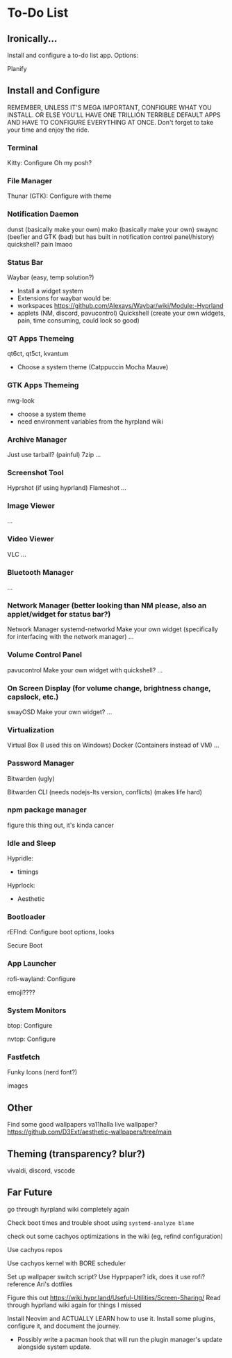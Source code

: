 # To-Do List

## Ironically...

Install and configure a to-do list app. Options:

Planify

## Install and Configure

REMEMBER, UNLESS IT'S MEGA IMPORTANT, CONFIGURE WHAT YOU INSTALL. OR ELSE YOU'LL HAVE ONE TRILLION TERRIBLE DEFAULT APPS AND HAVE TO CONFIGURE EVERYTHING AT ONCE. Don't forget to take your time and enjoy the ride.

### Terminal

Kitty: Configure
Oh my posh?

### File Manager

Thunar (GTK): Configure with theme

### Notification Daemon

dunst (basically make your own)
mako (basically make your own)
swaync (beefier and GTK (bad) but has built in notification control panel/history)
quickshell? pain lmaoo

### Status Bar

Waybar (easy, temp solution?)
- Install a widget system
- Extensions for waybar would be:
- workspaces https://github.com/Alexays/Waybar/wiki/Module:-Hyprland
- applets (NM, discord, pavucontrol)
Quickshell (create your own widgets, pain, time consuming, could look so good)

### QT Apps Themeing

qt6ct, qt5ct, kvantum
- Choose a system theme (Catppuccin Mocha Mauve)

### GTK Apps Themeing

nwg-look
- choose a system theme
- need environment variables from the hyrpland wiki

### Archive Manager

Just use tarball? (painful)
7zip
...

### Screenshot Tool

Hyprshot (if using hyprland)
Flameshot
...

### Image Viewer

...

### Video Viewer

VLC
...

### Bluetooth Manager

...

### Network Manager (better looking than NM please, also an applet/widget for status bar?)

Network Manager
systemd-networkd
Make your own widget (specifically for interfacing with the network manager)
...

### Volume Control Panel

pavucontrol
Make your own widget with quickshell?
...

### On Screen Display (for volume change, brightness change, capslock, etc.)

swayOSD
Make your own widget?
...

### Virtualization

Virtual Box (I used this on Windows)
Docker (Containers instead of VM)
...

### Password Manager

Bitwarden (ugly)

Bitwarden CLI (needs nodejs-lts version, conflicts) (makes life hard)

### npm package manager

figure this thing out, it's kinda cancer

### Idle and Sleep

Hypridle:
- timings

Hyprlock:
- Aesthetic

### Bootloader

rEFInd: Configure boot options, looks

Secure Boot

### App Launcher

rofi-wayland: Configure

emoji????

### System Monitors

btop: Configure

nvtop: Configure

### Fastfetch

Funky Icons (nerd font?)

images

## Other

Find some good wallpapers
va11halla live wallpaper?
https://github.com/D3Ext/aesthetic-wallpapers/tree/main

## Theming (transparency? blur?)

vivaldi, discord, vscode




## Far Future

go through hyrpland wiki completely again

Check boot times and trouble shoot using `systemd-analyze blame`

check out some cachyos optimizations in the wiki (eg, refind configuration)

Use cachyos repos

Use cachyos kernel with BORE scheduler

Set up wallpaper switch script? Use Hyprpaper? idk, does it use rofi? reference Ari's dotfiles

Figure this out https://wiki.hypr.land/Useful-Utilities/Screen-Sharing/
Read through hyprland wiki again for things I missed

Install Neovim and ACTUALLY LEARN how to use it. Install some plugins, configure it, and document the journey.
- Possibly write a pacman hook that will run the plugin manager's update alongside system update.
